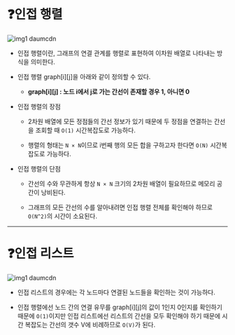 # ❓인접 행렬

![img1 daumcdn](https://github.com/dnwls16071/TIL/assets/106802375/65dae157-bb47-433e-bee9-9ff36db425c9)

- 인접 행렬이란, 그래프의 연결 관계를 행렬로 표현하여 이차원 배열로 나타내는 방식을 의미한다.

- 인접 행렬 graph[i][j]을 아래와 같이 정의할 수 있다.

  - **graph[i][j] : 노드 i에서 j로 가는 간선이 존재할 경우 1, 아니면 0**

- 인접 행렬의 장점

  - 2차원 배열에 모든 정점들의 간선 정보가 있기 때문에 두 정점을 연결하는 간선을 조회할 때 `O(1)` 시간복잡도로 가능하다.

  - 행렬의 형태는 `N × N`이므로 i번째 행의 모든 합을 구하고자 한다면 `O(N)` 시간복잡도로 가능하다.
 
- 인접 행렬의 단점

  - 간선의 수와 무관하게 항상 `N × N` 크기의 2차원 배열이 필요하므로 메모리 공간이 낭비된다.
 
  - 그래프의 모든 간선의 수를 알아내려면 인접 행렬 전체를 확인해야 하므로 `O(N^2)`의 시간이 소요된다.   

---

# ❓인접 리스트

![img1 daumcdn](https://github.com/dnwls16071/TIL/assets/106802375/7fcb3f3b-ac0c-47f8-bb98-06388e0cab9c)

- 인접 리스트의 경우에는 각 노드마다 연결된 노드들을 확인하는 것이 가능하다.

- 인접 행렬에선 노드 간의 연결 유무를 graph[i][j]의 값이 1인지 0인지를 확인하기 때문에 `O(1)`이지만 인접 리스트에선 리스트의 간선을 모두 확인해야 하기 때문에 시간 복잡도는 간선의 갯수 V에 비례하므로 `O(V)`가 된다.

